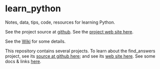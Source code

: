 # learn_python
Notes, data, tips, code, resources for learning Python.

See the project source at
[github](https://github.com/clp/learn_python).
See the
[project web site here](https://clp.github.io/learn_python).

See the
[Wiki](https://github.com/clp/learn_python/wiki)
for some details.

This repository contains several projects.
To learn about the
find_answers
project,
see its
[source at github here](https://github.com/clp/learn_python/tree/master/find_answers);
and see its
[web site here](https://clp.github.io/learn_python/find_answers).
See some docs & links
[here](https://clp.github.io/learn_python/tree/master/find_answers.md).

